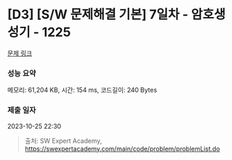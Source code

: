 # [D3] [S/W 문제해결 기본] 7일차 - 암호생성기 - 1225 

[문제 링크](https://swexpertacademy.com/main/code/problem/problemDetail.do?contestProbId=AV14uWl6AF0CFAYD) 

### 성능 요약

메모리: 61,204 KB, 시간: 154 ms, 코드길이: 240 Bytes

### 제출 일자

2023-10-25 22:30



> 출처: SW Expert Academy, https://swexpertacademy.com/main/code/problem/problemList.do